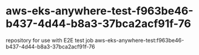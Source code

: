# aws-eks-anywhere-test-f963be46-b437-4d44-b8a3-37bca2acf91f-76
repository for use with E2E test job aws-eks-anywhere-test:f963be46-b437-4d44-b8a3-37bca2acf91f-76

